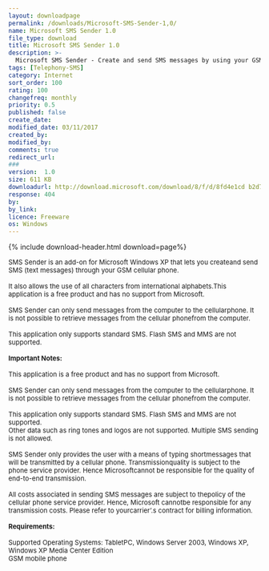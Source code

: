 ```yaml
---
layout: downloadpage
permalink: /downloads/Microsoft-SMS-Sender-1,0/
name: Microsoft SMS Sender 1.0
file_type: download
title: Microsoft SMS Sender 1.0
description: >-
  Microsoft SMS Sender - Create and send SMS messages by using your GSM cellular phone
tags: [Telephony-SMS]
category: Internet
sort_order: 100
rating: 100
changefreq: monthly
priority: 0.5
published: false
create_date: 
modified_date: 03/11/2017
created_by: 
modified_by: 
comments: true
redirect_url: 
### 
version:  1.0
size: 611 KB
downloadurl: http://download.microsoft.com/download/8/f/d/8fd4e1cd b2d7 4e23 9c5b 54b76fa222b9/smssender.msi
response: 404
by: 
by_link: 
licence: Freeware
os: Windows
---
```


{% include download-header.html download=page%}

<p style="fix-download-text !important">
<p><font size="2"><p>SMS Sender is an add-on for Microsoft Windows XP that lets you createand send SMS (text messages) through your GSM cellular phone. <br />
<br />
It also allows the use of all characters from international alphabets.This application is a free product and has no support from Microsoft. <br />
<br />
SMS Sender can only send messages from the computer to the cellularphone. It is not possible to retrieve messages from the cellular phonefrom the computer. <br />
<br />
This application only supports standard SMS. Flash SMS and MMS are not supported.<br />
<br />
<strong>Important Notes:</strong><br />
<br />
This application is a free product and has no support from Microsoft.<br />
<br />
SMS Sender can only send messages from the computer to the cellularphone. It is not possible to retrieve messages from the cellular phonefrom the computer.<br />
<br />
This application only supports standard SMS. Flash SMS and MMS are not supported.<br />
Other data such as ring tones and logos are not supported. Multiple SMS sending is not allowed.<br />
<br />
SMS Sender only provides the user with a means of typing shortmessages that will be transmitted by a cellular phone. Transmissionquality is subject to the phone service provider. Hence Microsoftcannot be responsible for the quality of end-to-end transmission.<br />
<br />
All costs associated in sending SMS messages are subject to thepolicy of the cellular phone service provider. Hence, Microsoft cannotbe responsible for any transmission costs. Please refer to yourcarrier’.s contract for billing information.<br />
<br />
<span><strong>Requirements:</strong></span><br />
<br />
Supported Operating Systems: TabletPC, Windows Server 2003, Windows XP, Windows XP Media Center Edition<br />
GSM mobile phone</p></p></p>
